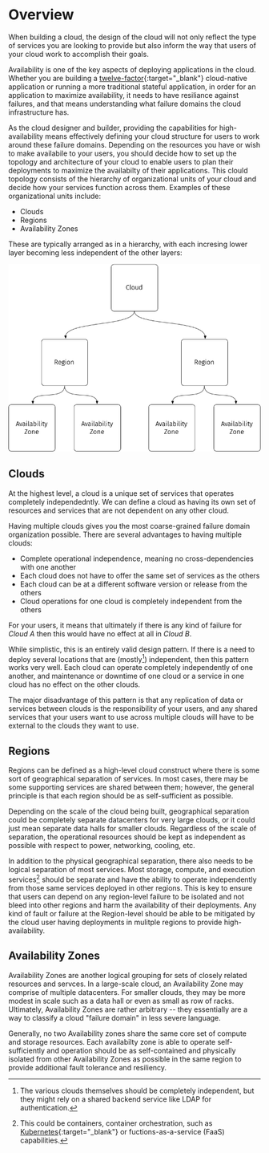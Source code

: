 # Overview

When building a cloud, the design of the cloud will not only reflect the type of services you are looking to provide but also inform the way that users of your cloud work to accomplish their goals.

Availability is one of the key aspects of deploying applications in the cloud.  Whether you are building a [twelve-factor](https://12factor.net/){:target="_blank"} cloud-native application or running a more traditional stateful application,  in order for an application to maximize availability, it needs to have resiliance against failures, and that means understanding what failure domains the cloud infrastructure has.

As the cloud designer and builder, providing the capabilities for high-availability means effectively defining your cloud structure for users to work around these failure domains.  Depending on the resources you have or wish to make availabile to your users, you should decide how to set up the topology and architecture of your cloud to enable users to plan their deployments to maximize the availabilty of their applications.  This clould topology consists of the hierarchy of organizational units of your cloud and decide how your services function across them.  Examples of these organizational units include:

- Clouds
- Regions
- Availability Zones

These are typically arranged as in a hierarchy, with each incresing lower layer becoming less independent of the other layers:

![Cloud Hierarchy](assets/images/cloud-hierarchy.png)

## Clouds

At the highest level, a cloud is a  unique set of services that  operates completely independedntly.  We can define a cloud as having its own set of resources and services that are not dependent on any other cloud.

Having multiple clouds gives you the most coarse-grained failure domain organization possible.  There are several advantages to having multiple clouds:

- Complete operational independence, meaning no cross-dependencies with one another
- Each cloud does not have to offer the same set of services as the others
- Each cloud can be at a different software version or release from the others
- Cloud operations for one cloud is completely independent from the others

For your users, it means that ultimately if there is any kind of failure for _Cloud A_ then this would have no effect at all in _Cloud B_.

While simplistic, this is an entirely valid design pattern.  If there is a need to deploy several locations that are (mostly[^1]) independent, then this pattern works very well.  Each cloud can operate completely independently of one another, and maintenance or downtime of one cloud or a service in one cloud has no effect on the other clouds.

The major disadvantage of this pattern is that any replication of data or services between clouds is the responsibility of your users, and any shared services that your users want to use across multiple clouds will have to be external to the clouds they want to use.

## Regions

Regions can be defined as a high-level cloud construct where there is some sort of geographical separation of services.  In most cases, there may be some supporting services are shared between them; however, the general principle is that each region should be as self-sufficient as possible.

Depending on the scale of the cloud being built, geographical separation could be completely separate datacenters for very large clouds, or it could just mean separate data halls for smaller clouds.  Regardless of the scale of separation, the operational resources should be kept as independent as possible with respect to power, networking, cooling, etc.

In addition to the physical geographical separation, there also needs to be logical separation of most services.  Most storage, compute, and execution services[^2] should be separate and have the ability to operate independently from those same services deployed in other regions.  This is key to ensure that users can depend on any region-level failure to be isolated and not bleed into other regions and harm the availability of their deployments.  Any kind of fault or failure at the Region-level should be able to be mitigated by the cloud user having deployments in mulitple regions to provide high-availability.

## Availability Zones

Availability Zones are another logical grouping for sets of closely related resources and servces. In a large-scale cloud, an Availability Zone may comprise of multiple datacenters.  For smaller clouds, they may be more modest in scale such as a data hall or even as small as row of racks.  Ultimately, Availability Zones are rather arbitrary -- they essentially are a way to classify a cloud "failure domain" in less severe language.

Generally, no two Availability zones share the same core set of compute and storage resources.  Each availabilty zone is able to operate self-sufficiently and operation should be as self-contained and physically isolated from other Availability Zones as possible  in the same region to provide additional fault tolerance and resiliency.

[^1]:
    The various clouds themselves should be completely independent, but they might rely on a shared backend service like LDAP for authentication.

[^2]:
    This could be containers, container orchestration, such as [Kubernetes](https://kubernetes.io){:target="_blank"} or fuctions-as-a-service (FaaS) capabilities.
